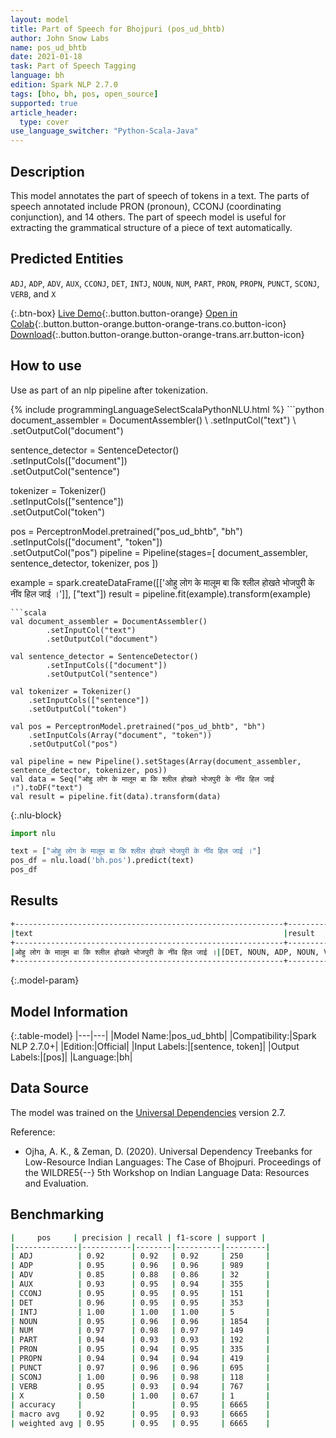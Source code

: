 ```yaml
---
layout: model
title: Part of Speech for Bhojpuri (pos_ud_bhtb)
author: John Snow Labs
name: pos_ud_bhtb
date: 2021-01-18
task: Part of Speech Tagging
language: bh
edition: Spark NLP 2.7.0
tags: [bho, bh, pos, open_source]
supported: true
article_header:
  type: cover
use_language_switcher: "Python-Scala-Java"
---
```


## Description

This model annotates the part of speech of tokens in a text. The parts of speech annotated include PRON (pronoun), CCONJ (coordinating conjunction), and 14 others. The part of speech model is useful for extracting the grammatical structure of a piece of text automatically.

## Predicted Entities

`ADJ`, `ADP`, `ADV`, `AUX`, `CCONJ`, `DET`, `INTJ`, `NOUN`, `NUM`, `PART`, `PRON`, `PROPN`, `PUNCT`, `SCONJ`, `VERB`, and `X`

{:.btn-box}
[Live Demo](https://demo.johnsnowlabs.com/public/GRAMMAR_EN/){:.button.button-orange}
[Open in Colab](https://colab.research.google.com/github/JohnSnowLabs/spark-nlp-workshop/blob/master/tutorials/streamlit_notebooks/GRAMMAR_EN.ipynb){:.button.button-orange.button-orange-trans.co.button-icon}
[Download](https://s3.amazonaws.com/auxdata.johnsnowlabs.com/public/models/pos_ud_bhtb_bh_2.7.0_2.4_1610989017843.zip){:.button.button-orange.button-orange-trans.arr.button-icon}

## How to use

Use as part of an nlp pipeline after tokenization.

<div class="tabs-box" markdown="1">
{% include programmingLanguageSelectScalaPythonNLU.html %}
```python
document_assembler = DocumentAssembler() \
    .setInputCol("text") \
    .setOutputCol("document")
    
sentence_detector = SentenceDetector()\
    .setInputCols(["document"])\
    .setOutputCol("sentence")
    
tokenizer = Tokenizer()\
    .setInputCols(["sentence"])\
    .setOutputCol("token")
        
pos = PerceptronModel.pretrained("pos_ud_bhtb", "bh") \
    .setInputCols(["document", "token"]) \
    .setOutputCol("pos")
pipeline = Pipeline(stages=[
        document_assembler,
        sentence_detector,
        tokenizer,
        pos
    ])

example = spark.createDataFrame([['ओहु लोग के मालूम बा कि श्लील होखते भोजपुरी के नींव हिल जाई ।']], ["text"])
result = pipeline.fit(example).transform(example)
```
```scala
val document_assembler = DocumentAssembler()
        .setInputCol("text")
        .setOutputCol("document")
        
val sentence_detector = SentenceDetector()
        .setInputCols(["document"])
        .setOutputCol("sentence")
        
val tokenizer = Tokenizer()
    .setInputCols(["sentence"])
    .setOutputCol("token")
        
val pos = PerceptronModel.pretrained("pos_ud_bhtb", "bh")
    .setInputCols(Array("document", "token"))
    .setOutputCol("pos")

val pipeline = new Pipeline().setStages(Array(document_assembler, sentence_detector, tokenizer, pos))
val data = Seq("ओहु लोग के मालूम बा कि श्लील होखते भोजपुरी के नींव हिल जाई ।").toDF("text")
val result = pipeline.fit(data).transform(data)
```

{:.nlu-block}
```python
import nlu

text = ["ओहु लोग के मालूम बा कि श्लील होखते भोजपुरी के नींव हिल जाई ।"]
pos_df = nlu.load('bh.pos').predict(text)
pos_df
```

</div>

## Results

```bash
+------------------------------------------------------------+----------------------------------------------------------------------------------+
|text                                                        |result                                                                            |
+------------------------------------------------------------+----------------------------------------------------------------------------------+
|ओहु लोग के मालूम बा कि श्लील होखते भोजपुरी के नींव हिल जाई ।|[DET, NOUN, ADP, NOUN, VERB, SCONJ, ADJ, VERB, PROPN, ADP, NOUN, VERB, AUX, PUNCT]|
+------------------------------------------------------------+----------------------------------------------------------------------------------+
```

{:.model-param}
## Model Information

{:.table-model}
|---|---|
|Model Name:|pos_ud_bhtb|
|Compatibility:|Spark NLP 2.7.0+|
|Edition:|Official|
|Input Labels:|[sentence, token]|
|Output Labels:|[pos]|
|Language:|bh|

## Data Source

The model was trained on the [Universal Dependencies](http://universaldependencies.org) version 2.7.


Reference:

  - Ojha, A. K., & Zeman, D. (2020). Universal Dependency Treebanks for Low-Resource Indian Languages: The Case of Bhojpuri. Proceedings of the WILDRE5{--} 5th Workshop on Indian Language Data: Resources and Evaluation.

## Benchmarking

```bash
|     pos     | precision | recall | f1-score | support |
|--------------|-----------|--------|----------|---------|
| ADJ          | 0.92      | 0.92   | 0.92     | 250     |
| ADP          | 0.95      | 0.96   | 0.96     | 989     |
| ADV          | 0.85      | 0.88   | 0.86     | 32      |
| AUX          | 0.93      | 0.95   | 0.94     | 355     |
| CCONJ        | 0.95      | 0.95   | 0.95     | 151     |
| DET          | 0.96      | 0.95   | 0.95     | 353     |
| INTJ         | 1.00      | 1.00   | 1.00     | 5       |
| NOUN         | 0.95      | 0.96   | 0.96     | 1854    |
| NUM          | 0.97      | 0.98   | 0.97     | 149     |
| PART         | 0.94      | 0.93   | 0.93     | 192     |
| PRON         | 0.95      | 0.94   | 0.95     | 335     |
| PROPN        | 0.94      | 0.94   | 0.94     | 419     |
| PUNCT        | 0.97      | 0.96   | 0.96     | 695     |
| SCONJ        | 1.00      | 0.96   | 0.98     | 118     |
| VERB         | 0.95      | 0.93   | 0.94     | 767     |
| X            | 0.50      | 1.00   | 0.67     | 1       |
| accuracy     |           |        | 0.95     | 6665    |
| macro avg    | 0.92      | 0.95   | 0.93     | 6665    |
| weighted avg | 0.95      | 0.95   | 0.95     | 6665    |
```
